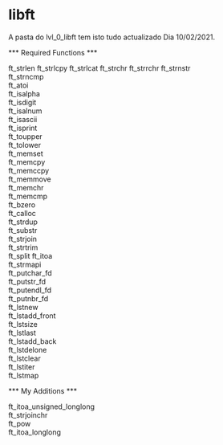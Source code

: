# libft


A pasta do lvl_0_libft tem isto tudo actualizado
Dia 10/02/2021.


*** Required Functions ***

ft_strlen 
ft_strlcpy
ft_strlcat
ft_strchr
ft_strrchr
ft_strnstr					
ft_strncmp	
ft_atoi					
ft_isalpha			
ft_isdigit				
ft_isalnum				
ft_isascii					
ft_isprint					
ft_toupper			
ft_tolower				
ft_memset				
ft_memcpy			
ft_memccpy		
ft_memmove				
ft_memchr			
ft_memcmp				 
ft_bzero				
ft_calloc			
ft_strdup					  
ft_substr			
ft_strjoin				
ft_strtrim		
ft_split
ft_itoa						
ft_strmapi			
ft_putchar_fd		
ft_putstr_fd		
ft_putendl_fd		
ft_putnbr_fd		
ft_lstnew				
ft_lstadd_front		
ft_lstsize			
ft_lstlast			
ft_lstadd_back	
ft_lstdelone		
ft_lstclear			
ft_lstiter				
ft_lstmap		

*** My Additions ***

ft_itoa_unsigned_longlong	  
ft_strjoinchr				       
ft_pow						         
ft_itoa_longlong			 
